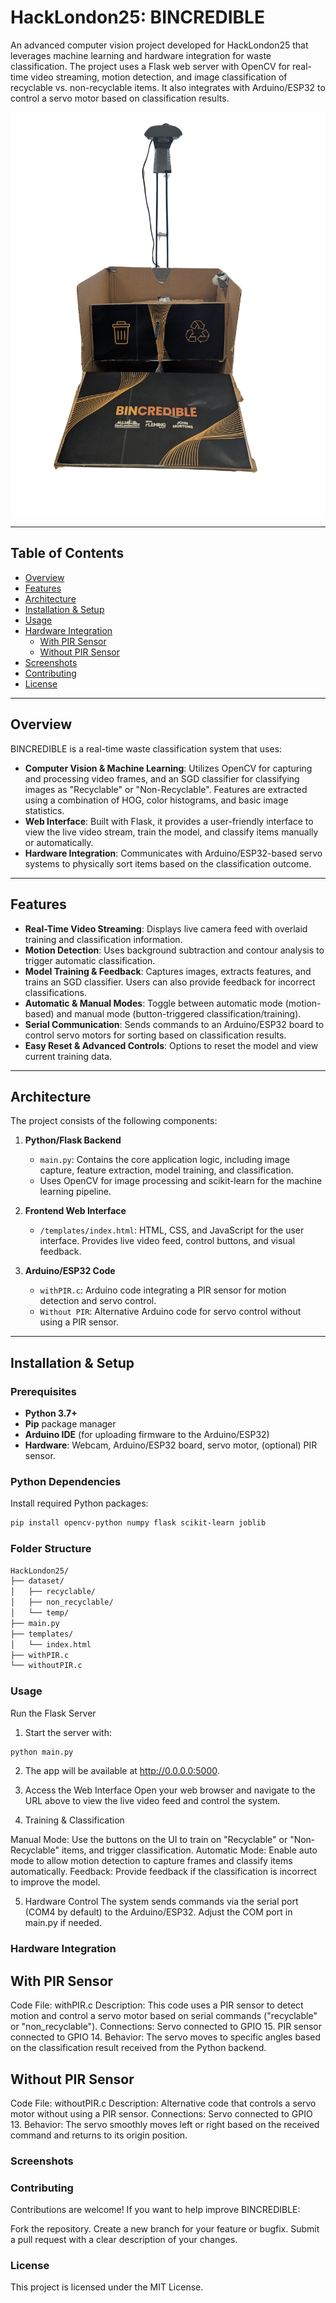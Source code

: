 # HackLondon25: BINCREDIBLE

An advanced computer vision project developed for HackLondon25 that leverages machine learning and hardware integration for waste classification. The project uses a Flask web server with OpenCV for real-time video streaming, motion detection, and image classification of recyclable vs. non-recyclable items. It also integrates with Arduino/ESP32 to control a servo motor based on classification results.

![BINCREDIBLE](images/5.png)

---

## Table of Contents

- [Overview](#overview)
- [Features](#features)
- [Architecture](#architecture)
- [Installation & Setup](#installation--setup)
- [Usage](#usage)
- [Hardware Integration](#hardware-integration)
  - [With PIR Sensor](#with-pir-sensor)
  - [Without PIR Sensor](#without-pir-sensor)
- [Screenshots](#screenshots)
- [Contributing](#contributing)
- [License](#license)

---

## Overview

BINCREDIBLE is a real-time waste classification system that uses:
- **Computer Vision & Machine Learning**: Utilizes OpenCV for capturing and processing video frames, and an SGD classifier for classifying images as "Recyclable" or "Non-Recyclable". Features are extracted using a combination of HOG, color histograms, and basic image statistics.
- **Web Interface**: Built with Flask, it provides a user-friendly interface to view the live video stream, train the model, and classify items manually or automatically.
- **Hardware Integration**: Communicates with Arduino/ESP32-based servo systems to physically sort items based on the classification outcome.

---

## Features

- **Real-Time Video Streaming**: Displays live camera feed with overlaid training and classification information.
- **Motion Detection**: Uses background subtraction and contour analysis to trigger automatic classification.
- **Model Training & Feedback**: Captures images, extracts features, and trains an SGD classifier. Users can also provide feedback for incorrect classifications.
- **Automatic & Manual Modes**: Toggle between automatic mode (motion-based) and manual mode (button-triggered classification/training).
- **Serial Communication**: Sends commands to an Arduino/ESP32 board to control servo motors for sorting based on classification results.
- **Easy Reset & Advanced Controls**: Options to reset the model and view current training data.

---

## Architecture

The project consists of the following components:

1. **Python/Flask Backend**  
   - `main.py`: Contains the core application logic, including image capture, feature extraction, model training, and classification.
   - Uses OpenCV for image processing and scikit-learn for the machine learning pipeline.

2. **Frontend Web Interface**  
   - `/templates/index.html`: HTML, CSS, and JavaScript for the user interface. Provides live video feed, control buttons, and visual feedback.
  
3. **Arduino/ESP32 Code**  
   - `withPIR.c`: Arduino code integrating a PIR sensor for motion detection and servo control.
   - `Without PIR`: Alternative Arduino code for servo control without using a PIR sensor.

---

## Installation & Setup

### Prerequisites

- **Python 3.7+**
- **Pip** package manager
- **Arduino IDE** (for uploading firmware to the Arduino/ESP32)
- **Hardware**: Webcam, Arduino/ESP32 board, servo motor, (optional) PIR sensor.

### Python Dependencies

Install required Python packages:
```bash
pip install opencv-python numpy flask scikit-learn joblib
```


### Folder Structure
```bash
HackLondon25/
├── dataset/
│   ├── recyclable/
│   ├── non_recyclable/
│   └── temp/
├── main.py
├── templates/
│   └── index.html
├── withPIR.c
└── withoutPIR.c
```

### Usage
Run the Flask Server
1. Start the server with:

```bash
python main.py
```

2. The app will be available at http://0.0.0.0:5000.

3. Access the Web Interface
Open your web browser and navigate to the URL above to view the live video feed and control the system.

4. Training & Classification

Manual Mode: Use the buttons on the UI to train on "Recyclable" or "Non-Recyclable" items, and trigger classification.
Automatic Mode: Enable auto mode to allow motion detection to capture frames and classify items automatically.
Feedback: Provide feedback if the classification is incorrect to improve the model.

5. Hardware Control
The system sends commands via the serial port (COM4 by default) to the Arduino/ESP32. Adjust the COM port in main.py if needed.

### Hardware Integration

## With PIR Sensor
Code File: withPIR.c
Description: This code uses a PIR sensor to detect motion and control a servo motor based on serial commands ("recyclable" or "non_recyclable").
Connections:
Servo connected to GPIO 15.
PIR sensor connected to GPIO 14.
Behavior: The servo moves to specific angles based on the classification result received from the Python backend.


## Without PIR Sensor
Code File: withoutPIR.c
Description: Alternative code that controls a servo motor without using a PIR sensor.
Connections:
Servo connected to GPIO 13.
Behavior: The servo smoothly moves left or right based on the received command and returns to its origin position.

### Screenshots

### Contributing
Contributions are welcome! If you want to help improve BINCREDIBLE:

Fork the repository.
Create a new branch for your feature or bugfix.
Submit a pull request with a clear description of your changes.

### License
This project is licensed under the MIT License. 

